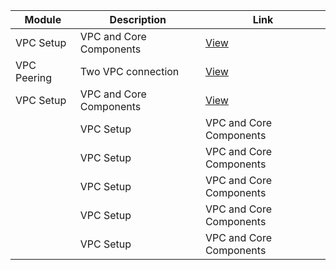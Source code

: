 
 | Module | Description | Link |
 |--------|-------------|------|
 | VPC Setup | VPC and Core Components | [View](https://github.com/vijaynbec/VijayN_CloudPractical/tree/main/06.AWS%20Networking%20Components/1.VPC%20and%20Core%20Components) |
  | VPC Peering | Two VPC connection | [View](https://github.com/vijaynbec/VijayN_CloudPractical/tree/main/06.AWS%20Networking%20Components/1.VPC%20and%20Core%20Components) |
   | VPC Setup | VPC and Core Components | [View](https://github.com/vijaynbec/VijayN_CloudPractical/tree/main/06.AWS%20Networking%20Components/2.VPC%20Peering) |
    | VPC Setup | VPC and Core Components | [View](https://github.com/vijaynbec/VijayN_CloudPractical/tree/main/06.AWS%20Networking%20Components/1.VPC%20and%20Core%20Components) |
     | VPC Setup | VPC and Core Components | [View](https://github.com/vijaynbec/VijayN_CloudPractical/tree/main/06.AWS%20Networking%20Components/1.VPC%20and%20Core%20Components) |
      | VPC Setup | VPC and Core Components | [View](https://github.com/vijaynbec/VijayN_CloudPractical/tree/main/06.AWS%20Networking%20Components/1.VPC%20and%20Core%20Components) |
       | VPC Setup | VPC and Core Components | [View](https://github.com/vijaynbec/VijayN_CloudPractical/tree/main/06.AWS%20Networking%20Components/1.VPC%20and%20Core%20Components) |
        | VPC Setup | VPC and Core Components | [View](https://github.com/vijaynbec/VijayN_CloudPractical/tree/main/06.AWS%20Networking%20Components/1.VPC%20and%20Core%20Components) |







